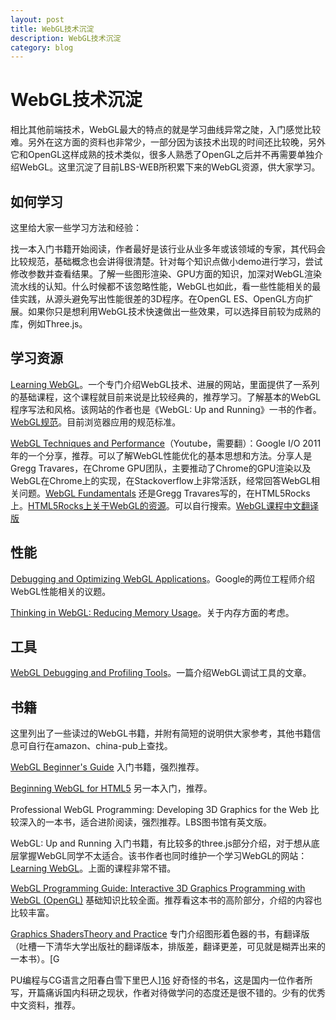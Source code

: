 ```yaml
---
layout: post
title: WebGL技术沉淀
description: WebGL技术沉淀
category: blog
---
```


# WebGL技术沉淀


相比其他前端技术，WebGL最大的特点的就是学习曲线异常之陡，入门感觉比较难。另外在这方面的资料也非常少，一部分因为该技术出现的时间还比较晚，另外它和OpenGL这样成熟的技术类似，很多人熟悉了OpenGL之后并不再需要单独介绍WebGL。这里沉淀了目前LBS-WEB所积累下来的WebGL资源，供大家学习。

## 如何学习

这里给大家一些学习方法和经验：

找一本入门书籍开始阅读，作者最好是该行业从业多年或该领域的专家，其代码会比较规范，基础概念也会讲得很清楚。针对每个知识点做小demo进行学习，尝试修改参数并查看结果。了解一些图形渲染、GPU方面的知识，加深对WebGL渲染流水线的认知。什么时候都不该忽略性能，WebGL也如此，看一些性能相关的最佳实践，从源头避免写出性能很差的3D程序。在OpenGL ES、OpenGL方向扩展。如果你只是想利用WebGL技术快速做出一些效果，可以选择目前较为成熟的库，例如Three.js。

## 学习资源

[Learning WebGL][3]。一个专门介绍WebGL技术、进展的网站，里面提供了一系列的基础课程，这个课程就目前来说是比较经典的，推荐学习。了解基本的WebGL程序写法和风格。该网站的作者也是《WebGL: Up and Running》一书的作者。[WebGL规范][4]。目前浏览器应用的规范标准。

[WebGL Techniques and Performance][5]（Youtube，需要翻）：Google I/O 2011年的一个分享，推荐。可以了解WebGL性能优化的基本思想和方法。分享人是Gregg Travares，在Chrome GPU团队，主要推动了Chrome的GPU渲染以及WebGL在Chrome上的实现，在Stackoverflow上非常活跃，经常回答WebGL相关问题。[WebGL Fundamentals][6] 还是Gregg Travares写的，在HTML5Rocks上。[HTML5Rocks上关于WebGL的资源][7]。可以自行搜索。[WebGL课程中文翻译版][8]

## 性能

[Debugging and Optimizing WebGL Applications][9]。Google的两位工程师介绍WebGL性能相关的议题。

[Thinking in WebGL: Reducing Memory Usage][10]。关于内存方面的考虑。

## 工具

[WebGL Debugging and Profiling Tools][11]。一篇介绍WebGL调试工具的文章。

## 书籍

这里列出了一些读过的WebGL书籍，并附有简短的说明供大家参考，其他书籍信息可自行在amazon、china-pub上查找。

[WebGL Beginner's Guide][12] 入门书籍，强烈推荐。

[Beginning WebGL for HTML5][13] 另一本入门，推荐。

Professional WebGL Programming: Developing 3D Graphics for the Web 比较深入的一本书，适合进阶阅读，强烈推荐。LBS图书馆有英文版。

WebGL: Up and Running 入门书籍，有比较多的three.js部分介绍，对于想从底层掌握WebGL同学不太适合。该书作者也同时维护一个学习WebGL的网站：[Learning WebGL][3]。上面的课程非常不错。

[WebGL Programming Guide: Interactive 3D Graphics Programming with WebGL (OpenGL)][14] 基础知识比较全面。推荐看这本书的高阶部分，介绍的内容也比较丰富。

[Graphics Shaders][15][Theory and Practice][15] 专门介绍图形着色器的书，有翻译版（吐槽一下清华大学出版社的翻译版本，排版差，翻译更差，可见就是糊弄出来的一本书）。[G

PU编程与CG语言之阳春白雪下里巴人][16] 好奇怪的书名，这是国内一位作者所写，开篇痛诉国内科研之现状，作者对待做学问的态度还是很不错的。少有的优秀中文资料，推荐。


[0]: http://wiki.baidu.com/pages/viewpage.action?pageId=40185058
[1]: http://wiki.baidu.com/pages/viewpage.action?pageId=40185058#page-metadata-end
[2]: http://wiki.baidu.com/pages/viewpage.action?pageId=40185058#page-metadata-start
[3]: http://learningwebgl.com/blog/
[4]: https://www.khronos.org/registry/webgl/specs/1.0/
[5]: https://www.youtube.com/watch?v=rfQ8rKGTVlg
[6]: http://www.html5rocks.com/en/tutorials/webgl/webgl_fundamentals/
[7]: http://www.html5rocks.com/en/search?q=webgl
[8]: http://blog.csdn.net/lufy_legend/article/category/2434493
[9]: https://docs.google.com/presentation/d/12AGAUmElB0oOBgbEEBfhABkIMCL3CUX7kdAPLuwZ964/edit#slide=id.i0
[10]: http://www.goocreate.com/learn/reducing-memory-usage/
[11]: http://www.realtimerendering.com/blog/webgl-debugging-and-profiling-tools/
[12]: http://wiki.baidu.com/download/attachments/40185058/WebGL%20Beginner%27s%20Guide.pdf?version=1&modificationDate=1413533753000&api=v2
[13]: http://wiki.baidu.com/download/attachments/40185058/Beginning%20WebGL%20for%20HTML5.pdf?version=1&modificationDate=1413533753000&api=v2
[14]: http://wiki.baidu.com/download/attachments/40185058/AWP.WebGL.Programming.Guide.Jul.2013.pdf?version=1&modificationDate=1413533752000&api=v2
[15]: http://wiki.baidu.com/download/attachments/40185058/Graphics%20Shaders%20Theory%20and%20Practice%202nd%20Edition.pdf?version=1&modificationDate=1413870480000&api=v2
[16]: http://wiki.baidu.com/download/attachments/40185058/GPU-Programming-AndCgLanguage-Primer.pdf?version=1&modificationDate=1413870680000&api=v2